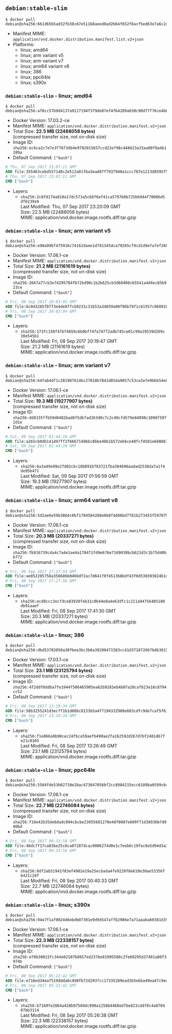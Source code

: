 ## `debian:stable-slim`

```console
$ docker pull debian@sha256:661d65b5ad32fb38c67e51168aeed8ad2b64f652f8acf5ed63e7a6c2ade8b0b0
```

-	Manifest MIME: `application/vnd.docker.distribution.manifest.list.v2+json`
-	Platforms:
	-	linux; amd64
	-	linux; arm variant v5
	-	linux; arm variant v7
	-	linux; arm64 variant v8
	-	linux; 386
	-	linux; ppc64le
	-	linux; s390x

### `debian:stable-slim` - linux; amd64

```console
$ docker pull debian@sha256:af8cc57b9d4137a9117194f379de87ef4f64289a030c90df7f76ce4b6a32a675
```

-	Docker Version: 17.03.2-ce
-	Manifest MIME: `application/vnd.docker.distribution.manifest.v2+json`
-	Total Size: **22.5 MB (22488058 bytes)**  
	(compressed transfer size, not on-disk size)
-	Image ID: `sha256:ec6ca2c7e7e3f7673db4e9792015657ccd22ef98c448623a15aa00f8a4b1289a`
-	Default Command: `["bash"]`

```dockerfile
# Thu, 07 Sep 2017 23:07:11 GMT
ADD file:355463cebd557148c2e512a01fba3ead8ff7937940a1ccc787e1213d8595f53f in / 
# Thu, 07 Sep 2017 23:07:11 GMT
CMD ["bash"]
```

-	Layers:
	-	`sha256:2c8fd174a810a17dc573a5c68f6ef41ca5797b0b725bb944f70006d5df6239a9`  
		Last Modified: Thu, 07 Sep 2017 23:20:09 GMT  
		Size: 22.5 MB (22488058 bytes)  
		MIME: application/vnd.docker.image.rootfs.diff.tar.gzip

### `debian:stable-slim` - linux; arm variant v5

```console
$ docker pull debian@sha256:e90a99bf475916c74162daee1d781345dca79265cf9cd1d9efa7ef268822c707
```

-	Docker Version: 17.06.1-ce
-	Manifest MIME: `application/vnd.docker.distribution.manifest.v2+json`
-	Total Size: **21.2 MB (21161619 bytes)**  
	(compressed transfer size, not on-disk size)
-	Image ID: `sha256:2667a77cb3e74295784fb72bd90c1b2b625cb3d60400c65541a4d4ec85b923ce`
-	Default Command: `["bash"]`

```dockerfile
# Fri, 08 Sep 2017 20:03:03 GMT
ADD file:6c043285fbff3e4de8ffcb9231c31b53a34659a00f96b79f1c61557c968918ee in / 
# Fri, 08 Sep 2017 20:03:04 GMT
CMD ["bash"]
```

-	Layers:
	-	`sha256:173fc150f47bf4659c6b0bf74fa74772adb745ce01c99a19539d269c30e545b1`  
		Last Modified: Fri, 08 Sep 2017 20:19:47 GMT  
		Size: 21.2 MB (21161619 bytes)  
		MIME: application/vnd.docker.image.rootfs.diff.tar.gzip

### `debian:stable-slim` - linux; arm variant v7

```console
$ docker pull debian@sha256:b4fab4df1c281987614bc27018b7841d85da9057c53ce2e7e9bbb54e8ff6b8d4
```

-	Docker Version: 17.06.1-ce
-	Manifest MIME: `application/vnd.docker.distribution.manifest.v2+json`
-	Total Size: **19.3 MB (19277907 bytes)**  
	(compressed transfer size, not on-disk size)
-	Image ID: `sha256:dd8335ffb59d0482bad6f5db7ad263d0c7c2c40cfd579e84098c1098f5972d1e`
-	Default Command: `["bash"]`

```dockerfile
# Sat, 09 Sep 2017 01:44:18 GMT
ADD file:a265cb0db141d97ff2f6667149bbc0bbe48b1b572eb6ce48fcf4581e68886791 in / 
# Sat, 09 Sep 2017 01:44:20 GMT
CMD ["bash"]
```

-	Layers:
	-	`sha256:6a3a49e99e27d02cbc18b891bf83721fba304696aadad2538da7a1f4de95b471`  
		Last Modified: Sat, 09 Sep 2017 01:56:59 GMT  
		Size: 19.3 MB (19277907 bytes)  
		MIME: application/vnd.docker.image.rootfs.diff.tar.gzip

### `debian:stable-slim` - linux; arm64 variant v8

```console
$ docker pull debian@sha256:5d2ae6e59b3864c0bf1704584288e0b8f4d86bd7781b273455f5970799e495e6
```

-	Docker Version: 17.06.1-ce
-	Manifest MIME: `application/vnd.docker.distribution.manifest.v2+json`
-	Total Size: **20.3 MB (20337271 bytes)**  
	(compressed transfer size, not on-disk size)
-	Image ID: `sha256:fb916739cda4c7a4e1ae4a178471fd9e676e7169038bcb623d3c1b75d40bb772`
-	Default Command: `["bash"]`

```dockerfile
# Fri, 08 Sep 2017 17:27:54 GMT
ADD file:ae052205758a356686b046bdf2ac7d641f8f451368bdf43f0d530393024b1d52 in / 
# Fri, 08 Sep 2017 17:27:56 GMT
CMD ["bash"]
```

-	Layers:
	-	`sha256:ecd0ccc3ecfdce83920feb31c8b44e8a4e63dfc1c211a94756485180db91aaef`  
		Last Modified: Fri, 08 Sep 2017 17:41:30 GMT  
		Size: 20.3 MB (20337271 bytes)  
		MIME: application/vnd.docker.image.rootfs.diff.tar.gzip

### `debian:stable-slim` - linux; 386

```console
$ docker pull debian@sha256:dbd53702050a38fbee3bc3b8a39200471583cc41d3718726676db3015a779c21
```

-	Docker Version: 17.03.1-ce
-	Manifest MIME: `application/vnd.docker.distribution.manifest.v2+json`
-	Total Size: **23.1 MB (23125794 bytes)**  
	(compressed transfer size, not on-disk size)
-	Image ID: `sha256:4f2ddf8ddba7fe1944f506465905ea62b9283eb4b07a20caf623e16c8794cc52`
-	Default Command: `["bash"]`

```dockerfile
# Fri, 08 Sep 2017 13:19:34 GMT
ADD file:58b3255241d3ecff1b1d88bc8133b5a4f7194332980e603cdfc9de7caf5f61ac in / 
# Fri, 08 Sep 2017 13:19:34 GMT
CMD ["bash"]
```

-	Layers:
	-	`sha256:f1e066a9b90cec24fbca59aefb490ae2fa162592d267d7bf2481d67fe21c8165`  
		Last Modified: Fri, 08 Sep 2017 13:26:49 GMT  
		Size: 23.1 MB (23125794 bytes)  
		MIME: application/vnd.docker.image.rootfs.diff.tar.gzip

### `debian:stable-slim` - linux; ppc64le

```console
$ docker pull debian@sha256:5504fde53b02710e2bac473847056bf2cc8984215ecc6109ba0599c641cb8d87
```

-	Docker Version: 17.06.1-ce
-	Manifest MIME: `application/vnd.docker.distribution.manifest.v2+json`
-	Total Size: **22.7 MB (22746084 bytes)**  
	(compressed transfer size, not on-disk size)
-	Image ID: `sha256:f18e42b35de6dadc094cbcbe23955601270e48f0087e609f71d38936b7d000bd`
-	Default Command: `["bash"]`

```dockerfile
# Fri, 08 Sep 2017 00:33:58 GMT
ADD file:48dc7f17ca83be25c6ca07287dcac0006274d0e1c7eeb6c19fec0a5d94d3a37b in / 
# Fri, 08 Sep 2017 00:33:58 GMT
CMD ["bash"]
```

-	Layers:
	-	`sha256:0df2ab51941f83ef4902e19a25ecbada4fe9220f8e610e30ae53356fb421c24f`  
		Last Modified: Fri, 08 Sep 2017 00:40:33 GMT  
		Size: 22.7 MB (22746084 bytes)  
		MIME: application/vnd.docker.image.rootfs.diff.tar.gzip

### `debian:stable-slim` - linux; s390x

```console
$ docker pull debian@sha256:94e7f1af0024d6ebdb07301e9d9d547affb2986e7a71aaaba60381d35641b804
```

-	Docker Version: 17.06.1-ce
-	Manifest MIME: `application/vnd.docker.distribution.manifest.v2+json`
-	Total Size: **22.3 MB (22338157 bytes)**  
	(compressed transfer size, not on-disk size)
-	Image ID: `sha256:e70b30015fc344e02107b8657ed237be81995580c2fe60295d37481a08f3974b`
-	Default Command: `["bash"]`

```dockerfile
# Fri, 08 Sep 2017 05:22:42 GMT
ADD file:e716ed34eaf519ddda0c498fb72d293fcc17335289ead3b5ebba49ea47c9ee54 in / 
# Fri, 08 Sep 2017 05:22:42 GMT
CMD ["bash"]
```

-	Layers:
	-	`sha256:b71b9fe2064a428b97504dc990a1250b4468ed7be823cd4f8c4a870407bb3114`  
		Last Modified: Fri, 08 Sep 2017 05:26:38 GMT  
		Size: 22.3 MB (22338157 bytes)  
		MIME: application/vnd.docker.image.rootfs.diff.tar.gzip
